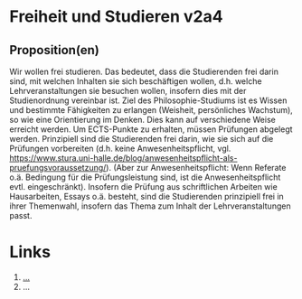 <!---
   NAME - The NAME of this project is:
ethos

  FILE - The FILENAME of the current file is:
/v2a4.md

  CREATION - This project was CREATED on:
2017-01-28-16:15:00 UTC

  MODIFICATION - This project was last MODIFIED on:
2017-01-28-16:15:00 UTC

  VERSION - The current VERSION of this project is:
<git-commit-hash>-2017-01-28-16:15:00 UTC

  CREATOR(S) - This project was CREATED by:
Michael Czechowski, Martin Maga

  CONTACT - You can CONTACT the creator(s) or developer(s) of this project at:
E-Mail: mail@martinmaga.de

  COPYRIGHT - The COPYRIGHT holder of this project is:
COPYRIGHT (c) 2016 Martin Maga

  LICENSE - This project is LICENSED under the following license:
Martin Maga 2016 CC BY-SA 4.0 https://creativecommons.org

  SUBFILE – This is a SUBFILE! For more INFORMATION on this project go to:
/README.md
--->

# Freiheit und Studieren v2a4

## Proposition(en)
Wir wollen frei studieren. Das bedeutet, dass die Studierenden frei darin sind, mit welchen Inhalten sie sich beschäftigen wollen, d.h. welche Lehrveranstaltungen sie besuchen wollen, insofern dies mit der Studienordnung vereinbar ist.
Ziel des Philosophie-Studiums ist es Wissen und bestimmte Fähigkeiten zu erlangen (Weisheit, persönliches Wachstum), so wie eine Orientierung im Denken.
Dies kann auf verschiedene Weise erreicht werden. Um ECTS-Punkte zu erhalten, müssen Prüfungen abgelegt werden.
Prinzipiell sind die Studierenden frei darin, wie sie sich auf die Prüfungen vorbereiten (d.h. keine Anwesenheitspflicht, vgl. https://www.stura.uni-halle.de/blog/anwesenheitspflicht-als-pruefungsvoraussetzung/).
(Aber zur Anwesenheitspflicht: Wenn Referate o.ä. Bedingung für die Prüfungsleistung sind, ist die Anwesenheitspflicht evtl. eingeschränkt).
Insofern die Prüfung aus schriftlichen Arbeiten wie Hausarbeiten, Essays o.ä. besteht, sind die Studierenden prinzipiell frei in ihrer Themenwahl, insofern das Thema zum Inhalt der Lehrveranstaltungen passt.



# Links
  1. […](…)
  2. …
